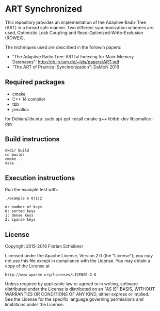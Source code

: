 # ART Synchronized

This repository provides an implementation of the Adaptive Radix Tree (ART) in a thread safe manner.
Two different synchronization schemes are used, Optimistic Lock Coupling and Read-Optimized-Write-Exclusion (ROWEX).

The techniques used are described in the followin papers:

- "The Adaptive Radix Tree: ARTful Indexing for Main-Memory Databases": http://db.in.tum.de/~leis/papers/ART.pdf
- "The ART of Practical Synchronization": DaMoN 2016

## Required packages
- cmake
- C++ 14 compiler
- tbb
- jemalloc

for Debian/Ubuntu:
sudo apt-get install cmake g++ libtbb-dev libjemalloc-dev

## Build instructions
    mkdir build
    cd build/
    cmake ..
    make


## Execution instructions
Run the example test with:

    ./example n 0|1|2
    
    n: number of keys
    0: sorted keys
    1: dense keys
    2: sparse keys

## License
Copyright 2015-2016 Florian Scheibner

Licensed under the Apache License, Version 2.0 (the "License");
you may not use this file except in compliance with the License.
You may obtain a copy of the License at

    http://www.apache.org/licenses/LICENSE-2.0

Unless required by applicable law or agreed to in writing, software
distributed under the License is distributed on an "AS IS" BASIS,
WITHOUT WARRANTIES OR CONDITIONS OF ANY KIND, either express or implied.
See the License for the specific language governing permissions and
limitations under the License.
